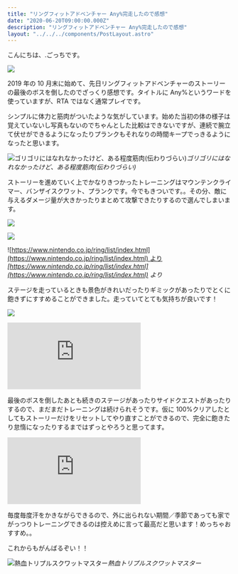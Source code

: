 ```yaml
---
title: "リングフィットアドベンチャー Any%完走したので感想"
date: "2020-06-20T09:00:00.000Z"
description: "リングフィットアドベンチャー Any%完走したので感想"
layout: "../../../components/PostLayout.astro"
---
```


こんにちは、.ごっちです。

![](https://cdn-images-1.medium.com/max/2000/0*_H5O1umi8-jo4hfo.png)

2019 年の 10 月末に始めて、先日リングフィットアドベンチャーのストーリーの最後のボスを倒したのでざっくり感想です。タイトルに Any%というワードを使っていますが、RTA ではなく通常プレイです。

シンプルに体力と筋肉がついたような気がしています。始めた当初の体の様子は覚えていないし写真もないのでちゃんとした比較はできないですが、連続で腕立て伏せができるようになったりプランクもそれなりの時間キープでっきるようになったと思います。

![ゴリゴリにはなれなかったけど、ある程度筋肉(伝わりづらい)](https://cdn-images-1.medium.com/max/3226/0*HUPfE7jgdVQO8cdT.jpg)_ゴリゴリにはなれなかったけど、ある程度筋肉(伝わりづらい)_

ストーリーを進めていく上でかなりきつかったトレーニングはマウンテンクライマー、バンザイスクワット、プランクです。今でもきついです。。その分、敵に与えるダメージ量が大きかったりまとめて攻撃できたりするので選んでしまいます。

![](https://cdn-images-1.medium.com/max/2488/0*EvfIKWTxCR19QU9J.png)

![](https://cdn-images-1.medium.com/max/2488/0*oLyymaUHtElVi_Oo.png)

![[https://www.nintendo.co.jp/ring/list/index.html](https://www.nintendo.co.jp/ring/list/index.html) より](https://cdn-images-1.medium.com/max/2482/0*-nqR_M6HY_iiYlam.png)_[https://www.nintendo.co.jp/ring/list/index.html](https://www.nintendo.co.jp/ring/list/index.html) より_

ステージを走っているときも景色がきれいだったりギミックがあったりでとくに飽きずにすすめることができました。走っていてとても気持ちが良いです！

![](https://cdn-images-1.medium.com/max/2560/0*79FJn7rKVBZyRyHe.jpg)

<iframe src="https://medium.com/media/a130082b7d36057a21e852b0733cca7a" frameborder=0></iframe>

最後のボスを倒したあとも続きのステージがあったりサイドクエストがあったりするので、まだまだトレーニングは続けられそうです。仮に 100%クリアしたとしてもストーリーだけをリセットしてやり直すことができるので、完全に飽きたり怠惰になったりするまではずっとやろうと思ってます。

<iframe src="https://medium.com/media/c0cdec549f33deb2c49a2be3f7caafbc" frameborder=0></iframe>

毎度毎度汗をかきながらできるので、外に出られない期間／季節であっても家でがっつりトレーニングできるのは控えめに言って最高だと思います！めっちゃおすすめ。。

これからもがんばるぞい！！

![熱血トリプルスクワットマスター](https://cdn-images-1.medium.com/max/2560/1*q6ouWqY1Z3Cg9jz-YtlMJw.jpeg)_熱血トリプルスクワットマスター_
